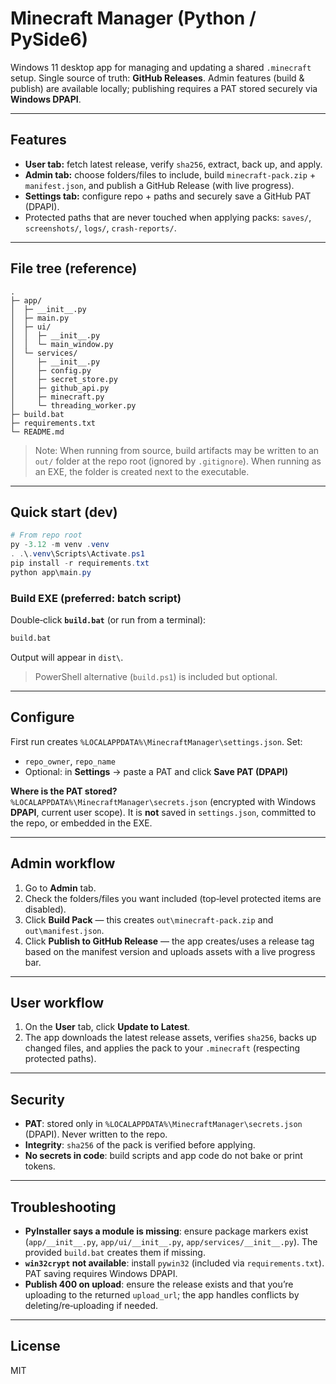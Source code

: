 # Minecraft Manager (Python / PySide6)

Windows 11 desktop app for managing and updating a shared `.minecraft` setup.
Single source of truth: **GitHub Releases**. Admin features (build & publish) are
available locally; publishing requires a PAT stored securely via **Windows DPAPI**.

---

## Features

- **User tab:** fetch latest release, verify `sha256`, extract, back up, and apply.
- **Admin tab:** choose folders/files to include, build `minecraft-pack.zip` + `manifest.json`, and publish a GitHub Release (with live progress).
- **Settings tab:** configure repo + paths and securely save a GitHub PAT (DPAPI).
- Protected paths that are never touched when applying packs: `saves/`, `screenshots/`, `logs/`, `crash-reports/`.

---

## File tree (reference)

```
.
├─ app/
│  ├─ __init__.py
│  ├─ main.py
│  ├─ ui/
│  │  ├─ __init__.py
│  │  └─ main_window.py
│  └─ services/
│     ├─ __init__.py
│     ├─ config.py
│     ├─ secret_store.py
│     ├─ github_api.py
│     ├─ minecraft.py
│     └─ threading_worker.py
├─ build.bat
├─ requirements.txt
└─ README.md
```

> Note: When running from source, build artifacts may be written to an `out/` folder at the repo root (ignored by `.gitignore`). When running as an EXE, the folder is created next to the executable.

---

## Quick start (dev)

```powershell
# From repo root
py -3.12 -m venv .venv
. .\.venv\Scripts\Activate.ps1
pip install -r requirements.txt
python app\main.py
```

### Build EXE (preferred: batch script)

Double‑click **`build.bat`** (or run from a terminal):

```bat
build.bat
```

Output will appear in `dist\`.

> PowerShell alternative (`build.ps1`) is included but optional.

---

## Configure

First run creates `%LOCALAPPDATA%\MinecraftManager\settings.json`. Set:
- `repo_owner`, `repo_name`
- Optional: in **Settings** → paste a PAT and click **Save PAT (DPAPI)**

**Where is the PAT stored?**  
`%LOCALAPPDATA%\MinecraftManager\secrets.json` (encrypted with Windows **DPAPI**, current user scope). It is **not** saved in `settings.json`, committed to the repo, or embedded in the EXE.

---

## Admin workflow

1. Go to **Admin** tab.
2. Check the folders/files you want included (top‑level protected items are disabled).
3. Click **Build Pack** — this creates `out\minecraft-pack.zip` and `out\manifest.json`.
4. Click **Publish to GitHub Release** — the app creates/uses a release tag based on the manifest version and uploads assets with a live progress bar.

---

## User workflow

1. On the **User** tab, click **Update to Latest**.
2. The app downloads the latest release assets, verifies `sha256`, backs up changed files, and applies the pack to your `.minecraft` (respecting protected paths).

---

## Security

- **PAT**: stored only in `%LOCALAPPDATA%\MinecraftManager\secrets.json` (DPAPI). Never written to the repo.
- **Integrity**: `sha256` of the pack is verified before applying.
- **No secrets in code**: build scripts and app code do not bake or print tokens.

---

## Troubleshooting

- **PyInstaller says a module is missing**: ensure package markers exist (`app/__init__.py`, `app/ui/__init__.py`, `app/services/__init__.py`). The provided `build.bat` creates them if missing.
- **`win32crypt` not available**: install `pywin32` (included via `requirements.txt`). PAT saving requires Windows DPAPI.
- **Publish 400 on upload**: ensure the release exists and that you’re uploading to the returned `upload_url`; the app handles conflicts by deleting/re‑uploading if needed.

---

## License

MIT
